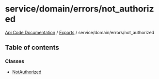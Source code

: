 # service/domain/errors/not\_authorized
[Api Code Documentation](../README.md) / [Exports](../modules.md) / service/domain/errors/not\_authorized

## Table of contents

### Classes

- [NotAuthorized](../classes/service_domain_errors_not_authorized.NotAuthorized.md)
